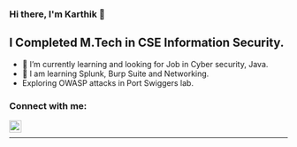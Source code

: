 ### Hi there, I'm Karthik 👋

## I Completed M.Tech in CSE Information Security.

- 🌱 I’m currently learning and looking for Job in Cyber security, Java.
- 👀 I am learning Splunk, Burp Suite and Networking. 
-    Exploring OWASP attacks in Port Swiggers lab. 

### Connect with me:

[<img align="left" alt="in/karthik-deivasigamani-971982173/ | LinkedIn" width="22px" src="https://cdn.jsdelivr.net/npm/simple-icons@v3/icons/linkedin.svg" />][linkedin]

<br />

---

[linkedin]: https://www.linkedin.com/in/karthik-deivasigamani-971982173/
